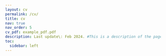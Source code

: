 ```yaml
---
layout: cv
permalink: /cv/
title: cv
nav: true
nav_order: 5
cv_pdf: example_pdf.pdf
description: Last update\: Feb 2024. #This is a description of the page. You can modify it in '_pages/cv.md'. You can also change or remove the top pdf download button.
toc:
  sidebar: left
---
```


